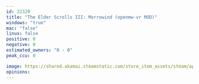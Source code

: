 ```yaml
---
id: 22320
title: "The Elder Scrolls III: Morrowind (openmw-vr MOD)"
windows: "true"
mac: "false"
linux: false
positive: 0
negative: 0
estimated_owners: "0 - 0"
peak_ccu: 0

image: https://shared.akamai.steamstatic.com/store_item_assets/steam/apps/22320/header.jpg?t=1721725925
opinions:
---
```

